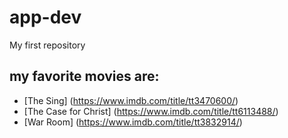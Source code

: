 # app-dev
My first repository


## my favorite movies are:
- [The Sing] (https://www.imdb.com/title/tt3470600/)
- [The Case for Christ] (https://www.imdb.com/title/tt6113488/)
- [War Room] (https://www.imdb.com/title/tt3832914/)

